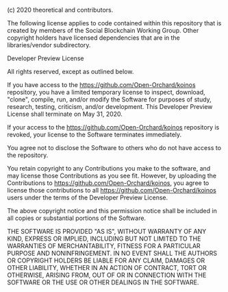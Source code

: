 (c) 2020 theoretical and contributors.

The following license applies to code contained within this repository that
is created by members of the Social Blockchain Working Group.  Other copyright
holders have licensed dependencies that are in the libraries/vendor subdirectory.

Developer Preview License

All rights reserved, except as outlined below.

If you have access to the https://github.com/Open-Orchard/koinos repository, you
have a limited temporary license to inspect, download, "clone", compile, run,
and/or modify the Software for purposes of study, research, testing, criticism,
and/or development.  This Developer Preview License shall terminate on May 31, 2020.

If your access to the https://github.com/Open-Orchard/koinos repository is revoked,
your license to the Software terminates immediately.

You agree not to disclose the Software to others who do not have access to the repository.

You retain copyright to any Contributions you make to the software, and may license those
Contributions as you see fit.  However, by uploading the Contributions to
https://github.com/Open-Orchard/koinos, you agree to license those contributions to all
https://github.com/Open-Orchard/koinos users under the terms of the Developer Preview License.

The above copyright notice and this permission notice shall be included in
all copies or substantial portions of the Software.

THE SOFTWARE IS PROVIDED "AS IS", WITHOUT WARRANTY OF ANY KIND, EXPRESS OR
IMPLIED, INCLUDING BUT NOT LIMITED TO THE WARRANTIES OF MERCHANTABILITY,
FITNESS FOR A PARTICULAR PURPOSE AND NONINFRINGEMENT. IN NO EVENT SHALL THE
AUTHORS OR COPYRIGHT HOLDERS BE LIABLE FOR ANY CLAIM, DAMAGES OR OTHER
LIABILITY, WHETHER IN AN ACTION OF CONTRACT, TORT OR OTHERWISE, ARISING FROM,
OUT OF OR IN CONNECTION WITH THE SOFTWARE OR THE USE OR OTHER DEALINGS IN
THE SOFTWARE.
